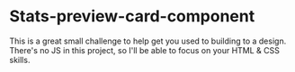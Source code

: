 # Stats-preview-card-component
This is a great small challenge to help get you used to building to a design. There's no JS in this project, so I'll be able to focus on your HTML &amp; CSS skills.
